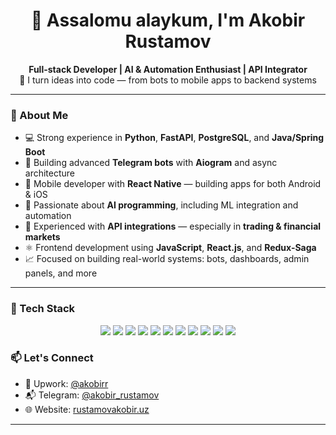<h1 align="center">👋 Assalomu alaykum, I'm Akobir Rustamov</h1>

<p align="center">
  <strong>Full-stack Developer | AI & Automation Enthusiast | API Integrator</strong><br/>
  🧠 I turn ideas into code — from bots to mobile apps to backend systems
</p>

---

### 🚀 About Me

- 💻 Strong experience in **Python**, **FastAPI**, **PostgreSQL**, and **Java/Spring Boot**
- 🤖 Building advanced **Telegram bots** with **Aiogram** and async architecture
- 📱 Mobile developer with **React Native** — building apps for both Android & iOS
- 🧠 Passionate about **AI programming**, including ML integration and automation
- 🔌 Experienced with **API integrations** — especially in **trading & financial markets**
- ⚛️ Frontend development using **JavaScript**, **React.js**, and **Redux-Saga**
- 📈 Focused on building real-world systems: bots, dashboards, admin panels, and more
_____

### 🧰 Tech Stack

<div align="center">
  <img src="https://img.shields.io/badge/Python-3776AB?style=for-the-badge&logo=python&logoColor=white"/>
  <img src="https://img.shields.io/badge/FastAPI-005571?style=for-the-badge&logo=fastapi"/>
  <img src="https://img.shields.io/badge/PostgreSQL-316192?style=for-the-badge&logo=postgresql&logoColor=white"/>
  <img src="https://img.shields.io/badge/Java-ED8B00?style=for-the-badge&logo=java&logoColor=white"/>
  <img src="https://img.shields.io/badge/Spring_Boot-6DB33F?style=for-the-badge&logo=springboot&logoColor=white"/>
  <img src="https://img.shields.io/badge/React_Native-20232A?style=for-the-badge&logo=react&logoColor=61DAFB"/>
  <img src="https://img.shields.io/badge/React.js-20232A?style=for-the-badge&logo=react&logoColor=61DAFB"/>
  <img src="https://img.shields.io/badge/JavaScript-F7DF1E?style=for-the-badge&logo=javascript&logoColor=black"/>
  <img src="https://img.shields.io/badge/Aiogram-blue?style=for-the-badge"/>
  <img src="https://img.shields.io/badge/AI-Programming-orange?style=for-the-badge"/>
  <img src="https://img.shields.io/badge/Trading_APIs-009688?style=for-the-badge"/>
</div>






### 📫 Let's Connect

- 💼 Upwork: [@akobirr](https://www.upwork.com/freelancers/akobirr)
- 📬 Telegram: [@akobir_rustamov](https://t.me/kobir_rustamov)
- 🌐 Website: [rustamovakobir.uz](https://rustamovakobir.netlify.app)

---

